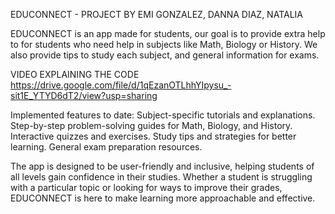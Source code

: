 EDUCONNECT - PROJECT BY EMI GONZALEZ, DANNA DIAZ, NATALIA

EDUCONNECT is an app made for students, our goal is to provide extra help to for students who need help in subjects like Math, Biology or History. We also provide tips to study each subject, and general information for exams.

VIDEO EXPLAINING THE CODE
https://drive.google.com/file/d/1qEzanOTLhhYIpysu_-sit1E_YTYD6dT2/view?usp=sharing


Implemented features to date:
Subject-specific tutorials and explanations.
Step-by-step problem-solving guides for Math, Biology, and History.
Interactive quizzes and exercises.
Study tips and strategies for better learning.
General exam preparation resources.

The app is designed to be user-friendly and inclusive, helping students of all levels gain confidence in their studies. Whether a student is struggling with a particular topic or looking for ways to improve their grades, EDUCONNECT is here to make learning more approachable and effective.



